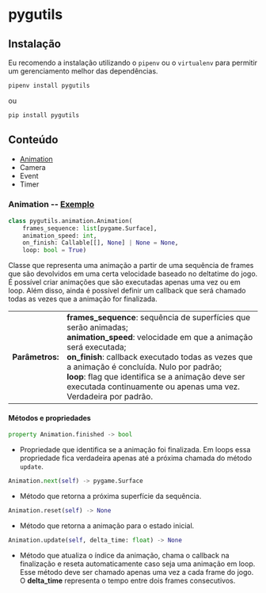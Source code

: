 pygutils
========

Instalação
----------

Eu recomendo a instalação utilizando o `pipenv` ou o `virtualenv` para permitir um gerenciamento melhor das dependências.

```bash
pipenv install pygutils
```

ou

```bash
pip install pygutils
```

Conteúdo
--------

- [Animation](#animation)
- Camera
- Event
- Timer


<div id="animation" />

### Animation -- [Exemplo](https://github.com/LEMSantos/pygutils/blob/main/pygutils/examples/animation_example.py)

```python
class pygutils.animation.Animation(
    frames_sequence: list[pygame.Surface],
    animation_speed: int,
    on_finish: Callable[[], None] | None = None,
    loop: bool = True)
```

Classe que representa uma animação a partir de uma sequência de frames que são devolvidos em uma certa velocidade baseado no deltatime do jogo. É possível criar animações que são executadas apenas uma vez ou em loop. Além disso, ainda é possível definir um callback que será chamado todas as vezes que a animação for finalizada.

<table>
    <tr>
        <td><strong>Parâmetros:</strong></td>
        <td>
            <strong>frames_sequence</strong>: sequência de superfícies que serão animadas;<br>
            <strong>animation_speed</strong>: velocidade em que a animação será executada;<br>
            <strong>on_finish</strong>: callback executado todas as vezes que a animação é concluída. Nulo por padrão;<br>
            <strong>loop</strong>: flag que identifica se a animação deve ser executada continuamente ou apenas uma vez. Verdadeira por padrão.<br>
        </td>
    </tr>
</table>

#### Métodos e propriedades

```python
property Animation.finished -> bool
```
- Propriedade que identifica se a animação foi finalizada. Em loops essa propriedade fica verdadeira apenas até a próxima chamada do método `update`.

```python
Animation.next(self) -> pygame.Surface
```
- Método que retorna a próxima superfície da sequência.

```python
Animation.reset(self) -> None
```
- Método que retorna a animação para o estado inicial.

```python
Animation.update(self, delta_time: float) -> None
```
- Método que atualiza o índice da animação, chama o callback na finalização e reseta automaticamente caso seja uma animação em loop. Esse método deve ser chamado apenas uma vez a cada frame do jogo. O <strong>delta_time</strong> representa o tempo entre dois frames consecutivos.
